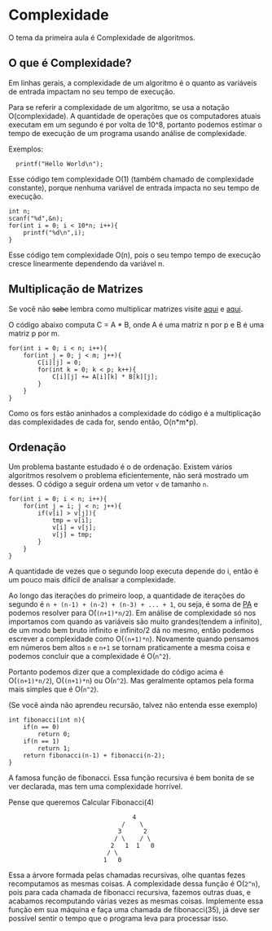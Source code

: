 Complexidade
============

O tema da primeira aula é Complexidade de algoritmos.

O que é Complexidade?
---------------------

Em linhas gerais, a complexidade de um algoritmo é o quanto as variáveis de entrada impactam no seu tempo de execução.

Para se referir a complexidade de um algoritmo, se usa a notação O(complexidade). A quantidade de operações que os computadores atuais executam em um segundo é por volta de 10^8, portanto podemos estimar o tempo de execução de um programa usando análise de complexidade.

Exemplos:


```
  printf("Hello World\n");
```

Esse código tem complexidade O(1) (também chamado de complexidade constante), porque nenhuma variável de entrada impacta no seu tempo de execução.

```
int n;
scanf("%d",&n);
for(int i = 0; i < 10*n; i++){
    printf("%d\n",i);
}
```


Esse código tem complexidade O(n), pois o seu tempo tempo de execução cresce linearmente dependendo da variável n.


Multiplicação de Matrizes
---------------------
Se você não ~~sabe~~ lembra como multiplicar matrizes visite [aqui](http://www.somatematica.com.br/emedio/matrizes/matrizes4.php) e [aqui](https://www.youtube.com/watch?v=4cgHNvfMICg).

O código abaixo computa C = A * B, onde A é uma matriz n por p e B é uma matriz p por m.

```
for(int i = 0; i < n; i++){
    for(int j = 0; j < m; j++){
        C[i][j] = 0;
        for(int k = 0; k < p; k++){
            C[i][j] += A[i][k] * B[k][j];
        }
    }
}
```
Como os fors estão aninhados a complexidade do código é a multiplicação das complexidades de cada for, sendo então, O(n\*m\*p).

Ordenação
---------------------
Um problema bastante estudado é o de ordenação. Existem vários algoritmos resolvem o problema eficientemente, não será mostrado um desses. O código a seguir ordena um vetor ```v``` de tamanho ```n```.

```
for(int i = 0; i < n; i++){
    for(int j = i; j < n; j++){
        if(v[i] > v[j]){
            tmp = v[i];
            v[i] = v[j];
            v[j] = tmp;
        }
    }
}
```
A quantidade de vezes que o segundo loop executa depende do i, então é um pouco mais difícil de analisar a complexidade.

Ao longo das iterações do primeiro loop, a quantidade de iterações do segundo é ```n + (n-1) + (n-2) + (n-3) + ... + 1```, ou seja, é soma de [PA](https://educacao.uol.com.br/disciplinas/matematica/progressao-artimetica-pa-formula-da-soma-e-do-termo-geral.htm) e podemos resolver para O(```(n+1)*n/2```). Em análise de complexidade só nos importamos com quando as variáveis são muito grandes(tendem a infinito), de um modo bem bruto infinito e infinito/2 dá no mesmo, então podemos escrever a complexidade como O(```(n+1)*n```). Novamente quando pensamos em números bem altos ```n``` e ```n+1``` se tornam praticamente a mesma coisa e podemos concluir que a complexidade é O(```n^2```).

Portanto podemos dizer que a complexidade do código acima é O(```(n+1)*n/2```), O(```(n+1)*n```) ou O(```n^2```). Mas geralmente optamos pela forma mais simples que é O(```n^2```).

(Se você ainda não aprendeu recursão, talvez não entenda esse exemplo)
```
int fibonacci(int n){
    if(n == 0)
        return 0;
    if(n == 1)
        return 1;
    return fibonacci(n-1) + fibonacci(n-2);
}
```

A famosa função de fibonacci. Essa função recursiva é bem bonita de se ver declarada, mas tem uma complexidade horrível.

Pense que queremos Calcular Fibonacci(4)

                               
                                      4   
                                   /    \
                                  3      2
                                 / \    / \
                                2   1  1   0 
                               / \
                              1   0
                              
Essa a árvore formada pelas chamadas recursivas, olhe quantas fezes recomputamos as mesmas coisas. A complexidade dessa função é O(```2^n```), pois para cada chamada de fibonacci recursiva, fazemos outras duas, e acabamos recomputando várias vezes as mesmas coisas. Implemente essa função em sua máquina e faça uma chamada de fibonacci(35), já deve ser possível sentir o tempo que o programa leva para processar isso. 
